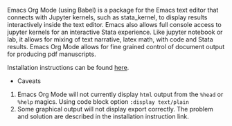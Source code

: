 Emacs Org Mode (using Babel) is a package for the Emacs text editor that connects with Jupyter kernels, such as stata_kernel, 
to display results interactively inside the text editor.  Emacs also allows full console access to jupyter kernels 
for an interactive Stata experience. Like jupyter notebook or lab, it allows for mixing of text narrative, latex math, 
with code and Stata results.  Emacs Org Mode allows for fine grained control of document output for producing pdf manuscripts.

Installation instructions can be found [here](https://rlhick.people.wm.edu/posts/stata_kernel_emacs.html).

* Caveats 
1.  Emacs Org Mode will not currently display `html` output from the `%head` or `%help` magics.  Using code block option `:display text/plain`  
2.  Some graphical output will not display export correctly.  The problem and solution are described in the installation instruction link.  
